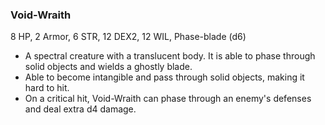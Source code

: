 ### Void-Wraith

8 HP, 2 Armor, 6 STR, 12 DEX2, 12 WIL, Phase-blade (d6)

- A spectral creature with a translucent body. It is able to phase through solid objects and wields a ghostly blade.
- Able to become intangible and pass through solid objects, making it hard to hit.
- On a critical hit, Void-Wraith can phase through an enemy's defenses and deal extra d4 damage.

